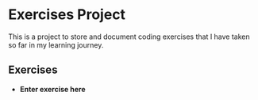 # Exercises Project
This is a project to store and document coding exercises that I have taken so far in my learning journey.

## Exercises
* **Enter exercise here**